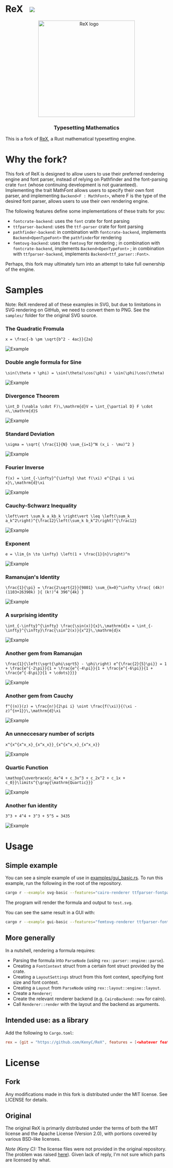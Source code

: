 # ReX &nbsp; [![](https://tokei.rs/b1/github/cbreeden/rex)](https://github.com/KenyC/ReX)

<p align="center"><img src="rex.png" alt="ReX logo" width="300px"/></p>
<h3 align="center">Typesetting Mathematics</h3>

This is a fork of [ReX](https://github.com/cbreeden/rex), a Rust mathematical typesetting engine.

# Why the fork?

This fork of ReX is designed to allow users to use their preferred rendering engine and font parser, instead of relying on Pathfinder and the font-parsing crate `font` (whose continuing development is not guaranteed). Implementing the trait MathFont allows users to specify their own font parser, and implementing `Backend<F : MathFont>`, where F is the type of the desired font parser, allows users to use their own rendering engine. 

The following features define some implementations of these traits for you:

  - `fontcrate-backend`: uses the `font` crate for font parsing
  - `ttfparser-backend`: uses the `ttf-parser` crate for font parsing
  - `pathfinder-backend`: in combination with `fontcrate-backend`, implements `Backend<OpenTypeFont>` the `pathfinder`for rendering 
  - `femtovg-backend`: uses the `femtovg` for rendering ; in combination with `fontcrate-backend`, implements `Backend<OpenTypeFont>` ; in combination with `ttfparser-backend`, implements `Backend<ttf_parser::Font>`.


Perhaps, this fork may ultimately turn into an attempt to take full ownership of the engine.

# Samples

Note: ReX rendered all of these examples in SVG, but due to limitations in SVG rendering on GitHub, we need to convert them to PNG.
See the `samples/` folder for the original SVG source.

### The Quadratic Fromula
`x = \frac{-b \pm \sqrt{b^2 - 4ac}}{2a}`

![Example](samples/The_Quadratic_Fromula.png)

### Double angle formula for Sine
`\sin(\theta + \phi) = \sin(\theta)\cos(\phi) + \sin(\phi)\cos(\theta)`

![Example](samples/Double_angle_formula_for_Sine.png)

### Divergence Theorem
`\int_D (\nabla \cdot F)\,\mathrm{d}V = \int_{\partial D} F \cdot n\,\mathrm{d}S`

![Example](samples/Divergence_Theorem.png)

### Standard Deviation
`\sigma = \sqrt{ \frac{1}{N} \sum_{i=1}^N (x_i - \mu)^2 }`

![Example](samples/Standard_Deviation.png)

### Fourier Inverse
`f(x) = \int_{-\infty}^{\infty} \hat f(\xi) e^{2\pi i \xi x}\,\mathrm{d}\xi`

![Example](samples/Fourier_Inverse.png)

### Cauchy-Schwarz Inequality
`\left\vert \sum_k a_kb_k \right\vert \leq \left(\sum_k a_k^2\right)^{\frac12}\left(\sum_k b_k^2\right)^{\frac12}`

![Example](samples/Cauchy-Schwarz_Inequality.png)

### Exponent
`e = \lim_{n \to \infty} \left(1 + \frac{1}{n}\right)^n`

![Example](samples/Exponent.png)

### Ramanujan's Identity
`\frac{1}{\pi} = \frac{2\sqrt{2}}{9801} \sum_{k=0}^\infty \frac{ (4k)! (1103+26390k) }{ (k!)^4 396^{4k} }`

![Example](samples/Ramanujan's_Identity.png)

### A surprising identity
`\int_{-\infty}^{\infty} \frac{\sin(x)}{x}\,\mathrm{d}x = \int_{-\infty}^{\infty}\frac{\sin^2(x)}{x^2}\,\mathrm{d}x`

![Example](samples/A_surprising_identity.png)

### Another gem from Ramanujan
`\frac{1}{\left(\sqrt{\phi\sqrt5} - \phi\right) e^{\frac{2}{5}\pi}} = 1 + \frac{e^{-2\pi}}{1 + \frac{e^{-4\pi}}{1 + \frac{e^{-6\pi}}{1 + \frac{e^{-8\pi}}{1 + \cdots}}}}`

![Example](samples/Another_gem_from_Ramanujan.png)

### Another gem from Cauchy
`f^{(n)}(z) = \frac{n!}{2\pi i} \oint \frac{f(\xi)}{(\xi - z)^{n+1}}\,\mathrm{d}\xi`

![Example](samples/Another_gem_from_Cauchy.png)

### An unneccesary number of scripts
`x^{x^{x^x_x}_{x^x_x}}_{x^{x^x_x}_{x^x_x}}`

![Example](samples/An_unneccesary_number_of_scripts.png)

### Quartic Function
`\mathop{\overbrace{c_4x^4 + c_3x^3 + c_2x^2 + c_1x + c_0}}\limits^{\gray{\mathrm{Quartic}}}`

![Example](samples/Quartic_Function.png)

### Another fun identity
`3^3 + 4^4 + 3^3 + 5^5 = 3435`

![Example](samples/Another_fun_identity.png)

# Usage

## Simple example

You can see a simple example of use in [examples/gui_basic.rs](examples/svg_basic.rs). To run this example, run the following in the root of the repository.

```bash
cargo r --example svg-basic --features="cairo-renderer ttfparser-fontparser" -- "\oint \mathbf{E}\cdot \mathrm{d}\mathbf{A} = \frac{Q_{enc}}{\epsilon_0}"
```

The program will render the formula and output to `test.svg`.

You can see the same result in a GUI with:

```bash
cargo r --example gui-basic --features="femtovg-renderer ttfparser-fontparser" -- "\oint \mathbf{E}\cdot \mathrm{d}\mathbf{A} = \frac{Q_{enc}}{\epsilon_0}"
```

## More generally

In a nutshell, rendering a formula requires:

  - Parsing the formula into `ParseNode` (using `rex::parser::engine::parse`).
  - Creating a `FontContext` struct from a certain font struct provided by the crate.
  - Creating a `LayoutSettings` struct from this font context, specifying font size and font context.
  - Creating a `Layout` from `ParseNode` using `rex::layout::engine::layout`.
  - Create a `Renderer`;
  - Create the relevant renderer backend (e.g. `CairoBackend::new` for cairo).
  - Call `Renderer::render` with the layout and the backend as arguments.

## Intended use: as a library

Add the following to `Cargo.toml`:

```toml
rex = {git = "https://github.com/KenyC/ReX", features = [<whatever features you deem relevant>]}
```

# License

## Fork

Any modifications made in this fork is distributed under the MIT license. See LICENSE for details.

## Original

The original ReX is primarily distributed under the terms of both the MIT license and
the Apache License (Version 2.0), with portions covered by various BSD-like
licenses. 

*Note (Keny C):* The license files were not provided in the original repository. The problem was raised [here](https://github.com/ReTeX/ReX/issues/39)). Given lack of reply, I'm not sure which parts are licensed by what.

